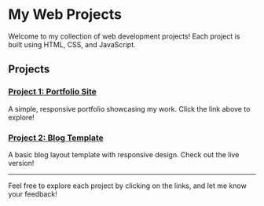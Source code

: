 # My Web Projects

Welcome to my collection of web development projects! Each project is built using HTML, CSS, and JavaScript.

## Projects

### [Project 1: Portfolio Site](https://balamurugan2004m.github.io/My-Projects/project1/)
A simple, responsive portfolio showcasing my work. Click the link above to explore!

### [Project 2: Blog Template](https://balamurugan2004m.github.io/My-Projects/Project2/index.html)
A basic blog layout template with responsive design. Check out the live version!

---

Feel free to explore each project by clicking on the links, and let me know your feedback!
